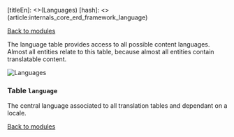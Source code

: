 [titleEn]: <>(Languages)
[hash]: <>(article:internals_core_erd_framework_language)

[Back to modules](./../10-modules.md)

The language table provides access to all possible content languages. Almost all entities relate to this table, because almost all entities contain translatable content.

![Languages](./dist/erd-shopware-core-framework-language.png)


### Table `language`

The central language associated to all translation tables and dependant on a locale.


[Back to modules](./../10-modules.md)
